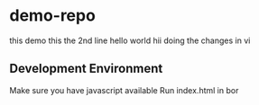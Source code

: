 # demo-repo
this demo
this the 2nd line
hello world
hii doing the changes in vi 

## Development Environment

Make sure you have javascript available
Run index.html in bor

